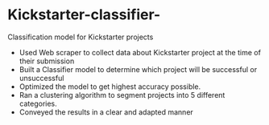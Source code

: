 # Kickstarter-classifier-
Classification model for Kickstarter projects

- Used Web scraper to collect data about Kickstarter project at the time of their submission
- Built a Classifier model to determine which project will be successful or unsuccessful
- Optimized the model to get highest accuracy possible.
- Ran a clustering algorithm to segment projects into 5 different categories.
- Conveyed the results in a clear and adapted manner
